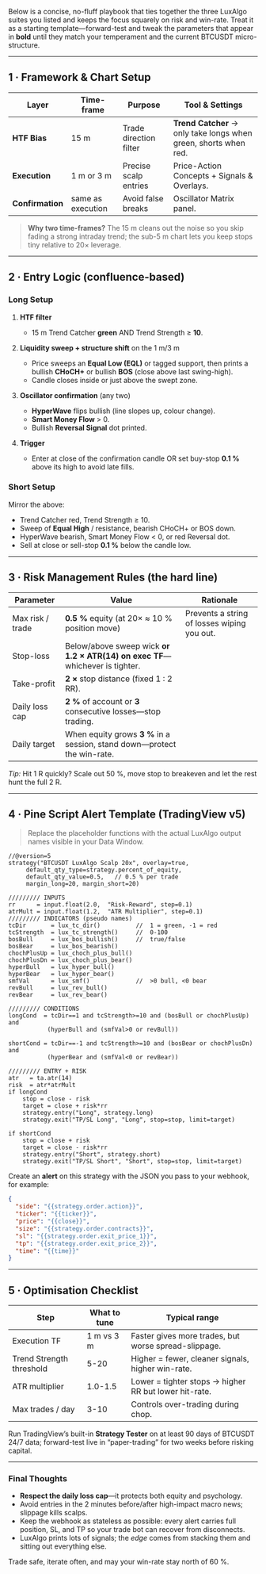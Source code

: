 Below is a concise, no-fluff playbook that ties together the three LuxAlgo suites you listed and keeps the focus squarely on risk and win-rate. Treat it as a starting template—forward-test and tweak the parameters that appear in **bold** until they match your temperament and the current BTCUSDT micro-structure.

---

## 1 · Framework & Chart Setup  

| Layer | Time-frame | Purpose | Tool & Settings |
|-------|-----------|---------|-----------------|
| **HTF Bias** | 15 m | Trade direction filter | **Trend Catcher** → only take longs when green, shorts when red. |
| **Execution** | 1 m or 3 m | Precise scalp entries | Price-Action Concepts + Signals & Overlays. |
| **Confirmation** | same as execution | Avoid false breaks | Oscillator Matrix panel. |

> **Why two time-frames?** The 15 m cleans out the noise so you skip fading a strong intraday trend; the sub-5 m chart lets you keep stops tiny relative to 20× leverage.

---

## 2 · Entry Logic (confluence-based)

### Long Setup  

1. **HTF filter**  
   - 15 m Trend Catcher **green** AND Trend Strength ≥ **10**.

2. **Liquidity sweep + structure shift** on the 1 m/3 m  
   - Price sweeps an **Equal Low (EQL)** or tagged support, then prints a bullish **CHoCH+** or bullish **BOS** (close above last swing-high).  
   - Candle closes inside or just above the swept zone.

3. **Oscillator confirmation** (any two)  
   - **HyperWave** flips bullish (line slopes up, colour change).  
   - **Smart Money Flow** > 0.  
   - Bullish **Reversal Signal** dot printed.

4. **Trigger**  
   - Enter at close of the confirmation candle OR set buy-stop **0.1 %** above its high to avoid late fills.

### Short Setup  

Mirror the above:

- Trend Catcher red, Trend Strength ≥ 10.  
- Sweep of **Equal High** / resistance, bearish CHoCH+ or BOS down.  
- HyperWave bearish, Smart Money Flow < 0, or red Reversal dot.  
- Sell at close or sell-stop **0.1 %** below the candle low.

---

## 3 · Risk Management Rules (the hard line)

| Parameter | Value | Rationale |
|-----------|-------|-----------|
| Max risk / trade | **0.5 %** equity (at 20× ≈ 10 % position move) | Prevents a string of losses wiping you out. |
| Stop-loss | Below/above sweep wick **or 1.2 × ATR(14) on exec TF**—whichever is tighter. |
| Take-profit | **2 ×** stop distance (fixed 1 : 2 RR). |
| Daily loss cap | **2 %** of account or **3** consecutive losses—stop trading. |
| Daily target | When equity grows **3 %** in a session, stand down—protect the win-rate. |

*Tip:* Hit 1 R quickly? Scale out 50 %, move stop to breakeven and let the rest hunt the full 2 R.

---

## 4 · Pine Script Alert Template (TradingView v5)

> Replace the placeholder functions with the actual LuxAlgo output names visible in your Data Window.  

```pinescript
//@version=5
strategy("BTCUSDT LuxAlgo Scalp 20x", overlay=true,
     default_qty_type=strategy.percent_of_equity,
     default_qty_value=0.5,   // 0.5 % per trade
     margin_long=20, margin_short=20)

///////// INPUTS
rr      = input.float(2.0,  "Risk-Reward", step=0.1)
atrMult = input.float(1.2,  "ATR Multiplier", step=0.1)
///////// INDICATORS (pseudo names)
tcDir       = lux_tc_dir()          //  1 = green, -1 = red
tcStrength  = lux_tc_strength()     //  0-100
bosBull     = lux_bos_bullish()     //  true/false
bosBear     = lux_bos_bearish()
chochPlusUp = lux_choch_plus_bull()
chochPlusDn = lux_choch_plus_bear()
hyperBull   = lux_hyper_bull()
hyperBear   = lux_hyper_bear()
smfVal      = lux_smf()             //  >0 bull, <0 bear
revBull     = lux_rev_bull()
revBear     = lux_rev_bear()

///////// CONDITIONS
longCond  = tcDir==1 and tcStrength>=10 and (bosBull or chochPlusUp) and
           (hyperBull and (smfVal>0 or revBull))

shortCond = tcDir==-1 and tcStrength>=10 and (bosBear or chochPlusDn) and
           (hyperBear and (smfVal<0 or revBear))

///////// ENTRY + RISK
atr   = ta.atr(14)
risk  = atr*atrMult
if longCond
    stop = close - risk
    target = close + risk*rr
    strategy.entry("Long", strategy.long)
    strategy.exit("TP/SL Long", "Long", stop=stop, limit=target)

if shortCond
    stop = close + risk
    target = close - risk*rr
    strategy.entry("Short", strategy.short)
    strategy.exit("TP/SL Short", "Short", stop=stop, limit=target)
```

Create an **alert** on this strategy with the JSON you pass to your webhook, for example:

```json
{
  "side": "{{strategy.order.action}}",
  "ticker": "{{ticker}}",
  "price": "{{close}}",
  "size": "{{strategy.order.contracts}}",
  "sl": "{{strategy.order.exit_price_1}}",
  "tp": "{{strategy.order.exit_price_2}}",
  "time": "{{time}}"
}
```

---

## 5 · Optimisation Checklist

| Step | What to tune | Typical range |
|------|--------------|---------------|
| Execution TF | 1 m vs 3 m | Faster gives more trades, but worse spread-slippage. |
| Trend Strength threshold | 5-20 | Higher = fewer, cleaner signals, higher win-rate. |
| ATR multiplier | 1.0-1.5 | Lower = tighter stops → higher RR but lower hit-rate. |
| Max trades / day | 3-10 | Controls over-trading during chop. |

Run TradingView’s built-in **Strategy Tester** on at least 90 days of BTCUSDT 24/7 data; forward-test live in “paper-trading” for two weeks before risking capital.

---

### Final Thoughts

- **Respect the daily loss cap**—it protects both equity and psychology.  
- Avoid entries in the 2 minutes before/after high-impact macro news; slippage kills scalps.  
- Keep the webhook as stateless as possible: every alert carries full position, SL, and TP so your trade bot can recover from disconnects.  
- LuxAlgo prints lots of signals; the *edge* comes from stacking them and sitting out everything else.

Trade safe, iterate often, and may your win-rate stay north of 60  %.